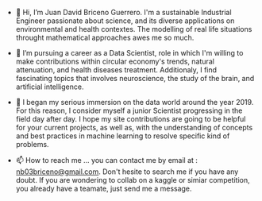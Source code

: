 - 👋 Hi, I’m Juan David Briceno Guerrero.
I'm a sustainable Industrial Engineer passionate about science, and its diverse applications on environmental and health contextes.
The modelling of real life situations throught mathematical approaches awes me so much.

- 🌱 I’m pursuing a career as a Data Scientist, role in which I'm willing to make contributions within circular economy's trends,
natural attenuation, and health diseases treatment. Additionaly, I find fascinating topics that involves neuroscience, the study of the brain, 
and artificial intelligence.

- 💞️ I began my serious immersion on the data world around the year 2019. For this reason, I consider myself a junior Scientist progressing in
the field day after day. I hope my site contributions are going to be helpful for your current projects, as well as, with the understanding of 
concepts and best practices in machine learning to resolve specific kind of problems.

- 📫 How to reach me ... you can contact me by email at : nb03briceno@gmail.com.
Don't hesite to search me if you have any doubt. If you are wondering to collab on a kaggle or simiar competition, you already have a teamate, 
just send me a message. 

<!---
juanDavidBricenoGuerero/juanDavidBricenoGuerero is a ✨ special ✨ repository because its `README.md` (this file) appears on your GitHub profile.
You can click the Preview link to take a look at your changes.
--->
